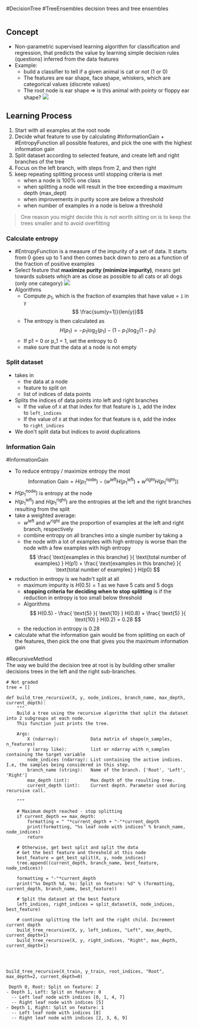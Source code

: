 #DecisionTree #TreeEnsembles
decision trees and tree ensembles

```toc
```

## Concept
- Non-parametric supervised learning algorithm for classification and regression, that predicts the value by learning simple decision rules (questions) inferred from the data features
- Example:
	- build a classifier to tell if a given animal is cat or not (1 or 0)
	- The features are ear shape, face shape, whiskers, which are categorical values (discrete values)
	- The root node is ear shape => is this animal with pointy or floppy ear shape?
![](Pasted%20image%2020230226162755.png)

## Learning Process
1. Start with all examples at the root node
2. Decide what feature to use by calculating #InformationGain + #EntropyFunction  all possible features, and pick the one with the highest information gain
3. Split dataset according to selected feature, and create left and right branches of the tree
4. Focus on the left branch, with steps from 2, and then right 
5. keep repeating splitting process until stopping criteria is met
	- when a node is 100% one class
	- when splitting a node will result in the tree exceeding a maximum depth (max_dept)
	- when improvements in purity score are below a threshold
	- when number of examples in a node is below a threshold
> One reason you might decide this is not worth sitting on is to keep the trees smaller and to avoid overfitting


###  Calculate entropy
-  #EntropyFunction is a measure of the impurity of a set of data. It starts from 0 goes up to 1 and then comes back down to zero as a function of the fraction of positive examples
- Select feature that **maximize purity (minimize impurity)**, means get towards subsets which are as close as possible to all cats or all dogs (only one category)
 ![](Pasted%20image%2020230311123005.png)
- Algorithms
	* Compute $p_1$, which is the fraction of examples that have value = `1` in `y`$$ \frac{sum(y=1)}{len(y)}$$
	* The entropy is then calculated as $$H(p_1) = -p_1 \text{log}_2(p_1) - (1- p_1) \text{log}_2(1- p_1)$$
	* If p1 = 0 or p_1 = 1, set the entropy to 0
	* make sure that the data at a node is not empty

### Split dataset
- takes in 
	- the data at a node
	- feature to split on
	- list of indices of data points
- Splits the indices of data points into left and right branches
	- If the value of `X` at that index for that feature is `1`, add the index to `left_indices`
	-  If the value of `X` at that index for that feature is `0`, add the index to `right_indices`
- We don't split data but indices to avoid duplications

### Information Gain
#InformationGain
- To reduce entropy / maximize entropy the most
$$\text{Information Gain} = H(p_1^\text{node})- (w^{\text{left}}H(p_1^\text{left}) + w^{\text{right}}H(p_1^\text{right}))$$
- $H(p_1^\text{node})$ is entropy at the node 
- $H(p_1^\text{left})$ and $H(p_1^\text{right})$ are the entropies at the left and the right branches resulting from the split
- take a weighted average: 
	- $w^{\text{left}}$ and $w^{\text{right}}$ are the proportion of examples at the left and right branch, respectively
	- combine entropy on all branches into a single number by taking a 
	- the node with a lot of examples with high entropy is worse than the node with a few examples with high entropy
$$
\frac{ \text{examples in this branche} }{ \text{total number of examples} } H(p1) + \frac{ \text{examples in this branche} }{ \text{total number of examples} } H(p0)
$$
- reduction in entropy is we hadn't split at all
	- maximum impurity is $H(0.5) = 1$ as we have 5 cats and 5 dogs
	- **stopping criteria for deciding when to stop splitting** is if the reduction in entropy is too small below threshold
	 - Algorithms
$$
H(0.5) - \frac{ \text{5} }{ \text{10} } H(0.8) + \frac{ \text{5} }{ \text{10} } H(0.2) = 0.28
$$
	- the reduction in entropy is 0.28
- calculate what the information gain would be from splitting on each of the features, then pick the one that gives you the maximum information gain

#RecursiveMethod  
The way we build the decision tree at root is by building other smaller decisions trees in the left and the right sub-branches.  

```
# Not graded
tree = []

def build_tree_recursive(X, y, node_indices, branch_name, max_depth, current_depth):
    """
    Build a tree using the recursive algorithm that split the dataset into 2 subgroups at each node.
    This function just prints the tree.
    
    Args:
        X (ndarray):            Data matrix of shape(n_samples, n_features)
        y (array like):         list or ndarray with n_samples containing the target variable
        node_indices (ndarray): List containing the active indices. I.e, the samples being considered in this step.
        branch_name (string):   Name of the branch. ['Root', 'Left', 'Right']
        max_depth (int):        Max depth of the resulting tree. 
        current_depth (int):    Current depth. Parameter used during recursive call.
   
    """ 

    # Maximum depth reached - stop splitting
    if current_depth == max_depth:
        formatting = " "*current_depth + "-"*current_depth
        print(formatting, "%s leaf node with indices" % branch_name, node_indices)
        return
   
    # Otherwise, get best split and split the data
    # Get the best feature and threshold at this node
    best_feature = get_best_split(X, y, node_indices) 
    tree.append((current_depth, branch_name, best_feature, node_indices))
    
    formatting = "-"*current_depth
    print("%s Depth %d, %s: Split on feature: %d" % (formatting, current_depth, branch_name, best_feature))
    
    # Split the dataset at the best feature
    left_indices, right_indices = split_dataset(X, node_indices, best_feature)
    
    # continue splitting the left and the right child. Increment current depth
    build_tree_recursive(X, y, left_indices, "Left", max_depth, current_depth+1)
    build_tree_recursive(X, y, right_indices, "Right", max_depth, current_depth+1)



  
build_tree_recursive(X_train, y_train, root_indices, "Root", max_depth=2, current_depth=0)

 Depth 0, Root: Split on feature: 2
- Depth 1, Left: Split on feature: 0
  -- Left leaf node with indices [0, 1, 4, 7]
  -- Right leaf node with indices [5]
- Depth 1, Right: Split on feature: 1
  -- Left leaf node with indices [8]
  -- Right leaf node with indices [2, 3, 6, 9]
```
